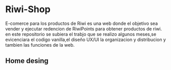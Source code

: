 # Riwi-Shop

E-comerce para los productos de Riwi es una web donde el objetivo sea vender y ejecutar redencion de RiwiPoints para obtener productos de riwi.
en este repositorio se subiera el trabjo que se realizo algunos meses,se evicenciara el codigo vanilla,el diseño UX/UI la organizacion y distribucion y tambien las funciones de la web.

## Home desing

